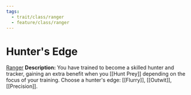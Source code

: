 ```yaml
---
tags:
  - trait/class/ranger
  - feature/class/ranger
---
```

# Hunter's Edge

[Ranger](Ranger.md "Class Trait")
**Description:** You have trained to become a skilled hunter and tracker, gaining an extra benefit when you [[Hunt Prey]] depending on the focus of your training. Choose a hunter's edge: [[Flurry]], [[Outwit]], [[Precision]].


